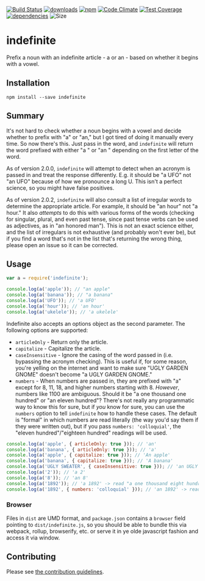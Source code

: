 [![Build Status](https://travis-ci.org/tandrewnichols/indefinite.png)](https://travis-ci.org/tandrewnichols/indefinite) [![downloads](http://img.shields.io/npm/dm/indefinite.svg)](https://npmjs.org/package/indefinite) [![npm](http://img.shields.io/npm/v/indefinite.svg)](https://npmjs.org/package/indefinite) [![Code Climate](https://codeclimate.com/github/tandrewnichols/indefinite/badges/gpa.svg)](https://codeclimate.com/github/tandrewnichols/indefinite) [![Test Coverage](https://codeclimate.com/github/tandrewnichols/indefinite/badges/coverage.svg)](https://codeclimate.com/github/tandrewnichols/indefinite) [![dependencies](https://david-dm.org/tandrewnichols/indefinite.png)](https://david-dm.org/tandrewnichols/indefinite) ![Size](https://img.shields.io/badge/size-2kb-brightgreen.svg)

# indefinite

Prefix a noun with an indefinite article - a or an - based on whether it begins with a vowel.

## Installation

`npm install --save indefinite`

## Summary

It's not hard to check whether a noun begins with a vowel and decide whether to prefix with "a" or "an," but I got tired of doing it manually every time. So now there's this. Just pass in the word, and `indefinite` will return the word prefixed with either "a " or "an " depending on the first letter of the word.

As of version 2.0.0, `indefinite` will attempt to detect when an acronym is passed in and treat the response differently. E.g. it should be "a UFO" not "an UFO" because of how we pronounce a long U. This isn't a perfect science, so you might have false positives.

As of version 2.0.2, `indefinite` will also consult a list of irregular words to determine the appropriate article. For example, it should be "an hour" not "a hour." It also _attempts_ to do this with various forms of the words (checking for singular, plural, and even past tense, since past tense verbs can be used as adjectives, as in "an honored man"). This is not an exact science either, and the list of irregulars is not exhaustive (and probably won't ever be), but if you find a word that's not in the list that's returning the wrong thing, please open an issue so it can be corrected.

## Usage

```js
var a = require('indefinite');

console.log(a('apple')); // "an apple"
console.log(a('banana')); // "a banana"
console.log(a('UFO')); // 'a UFO'
console.log(a('hour')); // 'an hour'
console.log(a('ukelele')); // 'a ukelele'
```

Indefinite also accepts an options object as the second parameter. The following options are supported:

- `articleOnly` - Return only the article.
- `capitalize` - Capitalize the article.
- `caseInsensitive` - Ignore the casing of the word passed in (i.e. bypassing the acronym checking). This is useful if, for some reason, you're yelling on the internet and want to make sure "UGLY GARDEN GNOME" doesn't become "a UGLY GARDEN GNOME."
- `numbers` - When numbers are passed in, they are prefixed with "a" except for 8, 11, 18, and higher numbers starting with 8. _However_, numbers like 1100 are ambiguous. Should it be "a one thousand one hundred" or "an eleven hundred"? There's not really any programmatic way to know this for sure, but if _you_ know for sure, you can use the `numbers` option to tell `indefinite` how to handle these cases. The default is "formal" in which numbers are read literally (the way you'd say them if they were written out), but if you pass `numbers: 'colloquial'`, the "eleven hundred"/"eighteen hundred" readings will be used.

```js
console.log(a('apple', { articleOnly: true })); // 'an'
console.log(a('banana', { articleOnly: true })); // 'a'
console.log(a('apple', { capitalize: true })); // 'An apple'
console.log(a('banana', { capitalize: true })); // 'A banana'
console.log(a('UGLY SWEATER', { caseInsensitive: true })); // 'an UGLY SWEATER'
console.log(a('2')); // 'a 2'
console.log(a('8')); // 'an 8'
console.log(a('1892')); // 'a 1892' -> read "a one thousand eight hundred ninety-two"
console.log(a('1892', { numbers: 'colloquial' })); // 'an 1892' -> read "an eighteen ninety-two"
```

### Browser

Files in `dist` are UMD format, and `package.json` contains a `browser` field pointing to `dist/indefinite.js`, so you should be able to bundle this via webpack, rollup, browserify, etc. or serve it in ye olde javascript fashion and access it via window.

## Contributing

Please see [the contribution guidelines](contributing.md).
